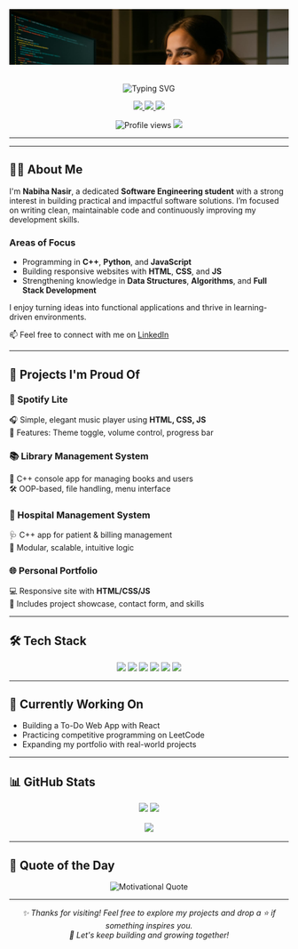 <div align="center">
  <img src="./redmi.jpg" alt="Nabiha Coding Banner" style="width: 100%; height: 100; max-height: 100px; object-fit: cover; object-position: top;" />
</div>

<br>

<p align="center">
  <img src="https://readme-typing-svg.demolab.com?font=Itim&size=40&duration=2000&pause=3000&color=F94F6D&center=true&repeat=false&width=800&height=60&lines=Hi%2C+I'm+Nabiha+Nasir!+Welcome+to+my+GitHub" alt="Typing SVG" />
</p>


<div align="center">
  <a href="https://www.linkedin.com/in/nabiha-nasir-4a06a2349" target="_blank">
    <img src="https://img.shields.io/badge/LinkedIn-0A66C2?style=for-the-badge&logo=linkedin&logoColor=white" />
  </a>
  <a href="https://www.instagram.com/nabihanasir127" target="_blank">
    <img src="https://img.shields.io/badge/Instagram-E4405F?style=for-the-badge&logo=instagram&logoColor=white" />
  </a>
  <a href="https://www.facebook.com/nabiha8375" target="_blank">
    <img src="https://img.shields.io/badge/Facebook-1877F2?style=for-the-badge&logo=facebook&logoColor=white" />
  </a>
</div>

<p align="center">
  <img src="https://komarev.com/ghpvc/?username=nabihanasir514&label=Profile%20views&color=0e75b6&style=flat" alt="Profile views" />
  <img src="https://img.shields.io/github/followers/nabihanasir514?label=Followers&style=flat&logo=github" />
</p>

---

---

## 👩‍💻 About Me

I'm **Nabiha Nasir**, a dedicated **Software Engineering student** with a strong interest in building practical and impactful software solutions. I’m focused on writing clean, maintainable code and continuously improving my development skills.

### Areas of Focus
- Programming in **C++**, **Python**, and **JavaScript**
- Building responsive websites with **HTML**, **CSS**, and **JS**
- Strengthening knowledge in **Data Structures**, **Algorithms**, and **Full Stack Development**

I enjoy turning ideas into functional applications and thrive in learning-driven environments.

📫 Feel free to connect with me on [LinkedIn](https://www.linkedin.com/in/nabiha-nasir-4a06a2349)

---

## 🚀 Projects I'm Proud Of

### 🎵 Spotify Lite  
🎧 Simple, elegant music player using **HTML, CSS, JS**  
🔘 Features: Theme toggle, volume control, progress bar

### 📚 Library Management System  
📖 C++ console app for managing books and users  
🛠️ OOP-based, file handling, menu interface

### 🏥 Hospital Management System  
🩺 C++ app for patient & billing management  
📂 Modular, scalable, intuitive logic

### 🌐 Personal Portfolio  
💻 Responsive site with **HTML/CSS/JS**  
📸 Includes project showcase, contact form, and skills

---

## 🛠️ Tech Stack

<div align="center">
  <img src="https://img.shields.io/badge/C++-00599C?style=for-the-badge&logo=cplusplus&logoColor=white" />
  <img src="https://img.shields.io/badge/Python-3776AB?style=for-the-badge&logo=python&logoColor=white" />
  <img src="https://img.shields.io/badge/HTML-E34F26?style=for-the-badge&logo=html5&logoColor=white" />
  <img src="https://img.shields.io/badge/CSS-1572B6?style=for-the-badge&logo=css3&logoColor=white" />
  <img src="https://img.shields.io/badge/JavaScript-F7DF1E?style=for-the-badge&logo=javascript&logoColor=black" />
  <img src="https://img.shields.io/badge/GitHub-181717?style=for-the-badge&logo=github&logoColor=white" />
</div>

---

## 🌱 Currently Working On

- Building a To-Do Web App with React
- Practicing competitive programming on LeetCode
- Expanding my portfolio with real-world projects

---

## 📊 GitHub Stats

<div align="center">
  <img src="https://github-readme-stats.vercel.app/api?username=nabihanasir514&show_icons=true&theme=tokyonight" width="48%" />
  <img src="https://github-readme-stats.vercel.app/api/top-langs/?username=nabihanasir514&layout=compact&theme=tokyonight" width="48%" />
</div>

<br>

<div align="center">
  <img src="https://github-readme-streak-stats.herokuapp.com?user=nabihanasir514&theme=tokyonight&hide_border=true" />
</div>

---

## 💬 Quote of the Day

<div align="center">
  <img src="https://quotes-github-readme.vercel.app/api?type=horizontal&theme=tokyonight" alt="Motivational Quote" />
</div>

---

<div align="center">
  <em>✨ Thanks for visiting! Feel free to explore my projects and drop a ⭐ if something inspires you.</em>
  <br/>
  <em>🚀 Let's keep building and growing together!</em>
</div>
